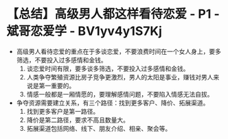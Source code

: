 # 【总结】高级男人都这样看待恋爱 - P1 - 斌哥恋爱学 - BV1yv4y1S7Kj

-   高级男人看待恋爱的重点在于多谈恋爱，不要浪费时间在一个女人身上，要多筛选，不要投入过多感情和金钱。
    1.  谈恋爱时间有限，要多谈多筛选，不要投入过多感情和金钱。
    2.  人类争夺繁殖资源比房子竞争更激烈，男人的太阳是事业，赚钱对男人来说是第一重要的。
    3.  情感一般都是一厢情愿的，要理解感情问题，不要陷入情感无法自拔。
-   争夺资源需要建立关系，有三个路径：找到更多客户、降价、拓展渠道。
    1.  找到更多客户是第一路径。
    2.  降价是第二路径，要求不高且数量大。
    3.  拓展渠道包括网络、线下、朋友介绍、相亲、聚会等。